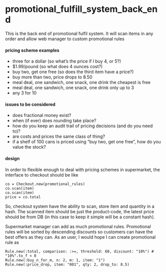 promotional_fulfill_system_back_end
===================================

This is the back end of promotional fulfil system. It will scan items in any order and allow web manager to custom promotional rules

#### pricing scheme examples
- three for a dollar (so what’s the price if I buy 4, or 5?)
- $1.99/pound (so what does 4 ounces cost?)
- buy two, get one free (so does the third item have a price?)
- buy more than two, price drops to 8.50
- meal deal, one sandwich, one snack, one drink the cheapest is free
- meal deal, one sandwich, one snack, one drink only up to 3
- any 3 for 10

#### issues to be considered
- does fractional money exist?
- when (if ever) does rounding take place?
- how do you keep an audit trail of pricing decisions (and do you need to)?
- are costs and prices the same class of thing?
- if a shelf of 100 cans is priced using “buy two, get one free”, how do you value the stock?

#### design
In order to flexible enough to deal with pricing schemes in supermarket, the interface to checkout should be like

    co = Checkout.new(promotional_rules)
    co.scan(item)
    co.scan(item)
    price = co.total

So, checkout system have the ability to scan, store item and quantity in a hash. The scanned item should be just the product-code, the latest price should be from DB (in this case to keep it simple will be a constant hash).

Supermarket manager can add as much promotional rules. Promotional rules will be sorted by descending discounts so customers can have the best offers as they can. As an user, I would hope I can create promotional rule as
    
    Rule.new(:total, comparison: :>=, threshold: 60, discount: "10%") # "10%".to_f < 0
    Rule.new(:buy_n_for_m, n: 2, m: 1, item: "1")
    Rule.new(:price_drop, item: "001", qty: 2, drop_to: 8.5)